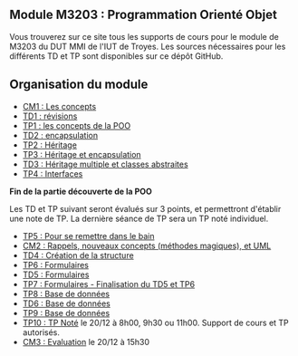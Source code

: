 ## Module M3203 : Programmation Orienté Objet

Vous trouverez sur ce site tous les supports de cours pour le module de M3203 du DUT MMI de l'IUT de Troyes. Les sources nécessaires pour les différents TD et TP sont disponibles sur ce dépôt GitHub.

## Organisation du module

* [CM1 : Les concepts](CM1_M3203_POO_1617.pptx)
* [TD1 : révisions](td1/sujet.md)
* [TP1 : les concepts de la POO](td2/sujet.md)
* [TD2 : encapsulation](td3/sujet.md)
* [TP2 : Héritage](tp1/sujet.md)
* [TP3 : Héritage et encapsulation](tp2/sujet.md)
* [TD3 : Héritage multiple et classes abstraites](td4/sujet.md)
* [TP4 : Interfaces](tp3/sujet.md)

**Fin de la partie découverte de la POO**

Les TD et TP suivant seront évalués sur 3 points, et permettront d'établir une note de TP. La dernière séance de TP sera un TP noté individuel.

* [TP5 : Pour se remettre dans le bain](tp4/sujet.md)
* [CM2 : Rappels, nouveaux concepts (méthodes magiques), et UML](CM1_M3203_POO_1617.pptx)
* [TD4 : Création de la structure](tp5/sujet.md)
* [TP6 : Formulaires](td5/sujet.md)
* [TD5 : Formulaires](tp6/sujet.md)
* [TP7 : Formulaires - Finalisation du TD5 et TP6](tp7/sujet.md)
* [TP8 : Base de données](tp8/sujet.md)
* [TD6 : Base de données](td6/sujet.md)
* [TP9 : Base de données](tp9/sujet.md)
* [TP10 : TP Noté](tp10/sujet.md) le 20/12 à 8h00, 9h30 ou 11h00. Support de cours et TP autorisés.
* [CM3 : Evaluation](cm3/sujet.md) le 20/12 à 15h30


